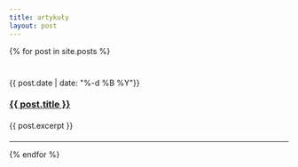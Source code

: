 ```yaml
---
title: artykuły
layout: post
---
```


{% for post in site.posts %}
<article class="preview">
    <p class="tagline" style="margin-top: 40px">
        {{ post.date | date: "%-d %B %Y"}}
    </p>
    <h3 style="margin-top: 20px">
        <a href="{{ post.url }}">{{ post.title }}</a>
    </h3>
    <div class="excerpt" style="margin-top: 20px">
        <p>{{ post.excerpt }}</p>
    </div>
    <hr style="margin-top: 20px">
</article>
{% endfor %}
